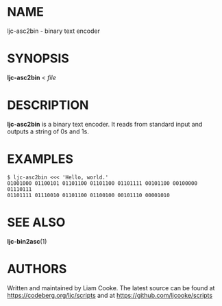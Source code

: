 # NAME

ljc-asc2bin - binary text encoder

# SYNOPSIS

**ljc-asc2bin** \< *file*

# DESCRIPTION

**ljc-asc2bin** is a binary text encoder. It reads from standard input
and outputs a string of 0s and 1s.

# EXAMPLES

    $ ljc-asc2bin <<< 'Hello, world.'
    01001000 01100101 01101100 01101100 01101111 00101100 00100000 01110111
    01101111 01110010 01101100 01100100 00101110 00001010

# SEE ALSO

**ljc-bin2asc**(1)

# AUTHORS

Written and maintained by Liam Cooke. The latest source can be found at
https://codeberg.org/ljc/scripts and at
https://github.com/ljcooke/scripts
